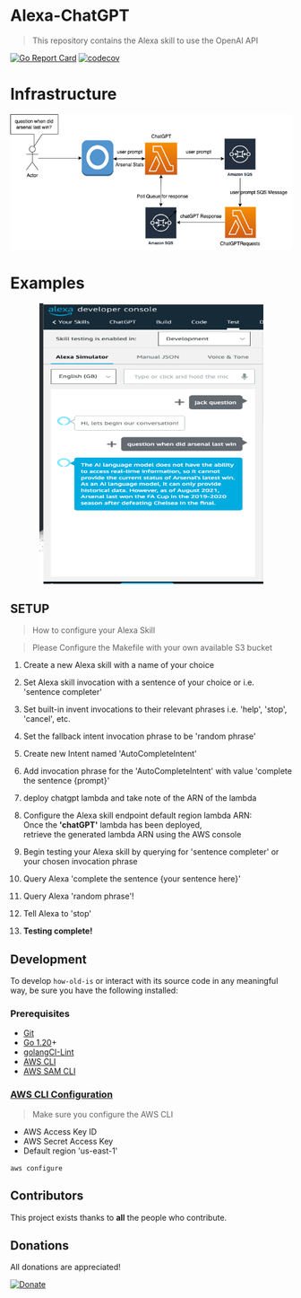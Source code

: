 # Alexa-ChatGPT
> This repository contains the Alexa skill to use the OpenAI API

[git]:    https://git-scm.com/
[golang]: https://golang.org/
[modules]: https://github.com/golang/go/wiki/Modules
[golint]: https://github.com/golangci/golangci-lint
[aws-cli]: https://docs.aws.amazon.com/cli/latest/userguide/cli-chap-install.html
[aws-cli-config]: https://docs.aws.amazon.com/cli/latest/userguide/cli-chap-configure.html
[aws-sam-cli]: https://github.com/awslabs/aws-sam-cli


[![Go Report Card](https://goreportcard.com/badge/github.com/jackmcguire1/alexa-chatgpt)](https://goreportcard.com/report/github.com/jackmcguire1/alexa-chatgpt)
[![codecov](https://codecov.io/gh/jackmcguire1/alexa-chatgpt/branch/main/graph/badge.svg)](https://codecov.io/gh/jackmcguire1/alexa-chatgpt)


# Infrastructure
  <img src="./images/infra.png">

# Examples

<p align="center">
  <img src="./images/image.png" width="400" height="500" title="Random Phrase">
  </p>

## SETUP
> How to configure your Alexa Skill

> Please Configure the Makefile with your own available S3 bucket

1. Create a new Alexa skill with a name of your choice

2. Set Alexa skill invocation with a sentence of your choice or i.e. 'sentence completer'

3. Set built-in invent invocations to their relevant phrases i.e. 'help', 'stop', 'cancel', etc.

4. Set the fallback intent invocation phrase to be 'random phrase'

5. Create new Intent named 'AutoCompleteIntent'

6. Add invocation phrase for the 'AutoCompleteIntent' with value 'complete the sentence {prompt}'

7. deploy chatgpt lambda and take note of the ARN of the lambda

8. Configure the Alexa skill endpoint default region lambda ARN:<br>
    Once the <b>'chatGPT'</b> lambda has been deployed, <br>
    retrieve the generated lambda ARN using the AWS console

9. Begin testing your Alexa skill by querying for 'sentence completer' or your chosen invocation phrase

10. Query Alexa 'complete the sentence {your sentence here}'

11. Query Alexa 'random phrase'!

12. Tell Alexa to 'stop'

13. <b>Testing complete!</b>

## Development

To develop `how-old-is` or interact with its source code in any meaningful way, be
sure you have the following installed:

### Prerequisites

- [Git][git]
- [Go 1.20][golang]+
- [golangCI-Lint][golint]
- [AWS CLI][aws-cli]
- [AWS SAM CLI][aws-sam-cli]

### [AWS CLI Configuration][aws-cli-config]
> Make sure you configure the AWS CLI
- AWS Access Key ID
- AWS Secret Access Key
- Default region 'us-east-1'
```shell
aws configure
```

## Contributors

This project exists thanks to **all** the people who contribute.

## Donations
All donations are appreciated!

[![Donate](https://img.shields.io/badge/Donate-PayPal-green.svg)](http://paypal.me/crazyjack12)